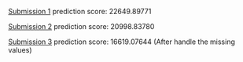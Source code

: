 

<a href="https://github.com/EeYeoKeat/Kaggle_projects_competition/blob/master/Competitions/Housing_Prices_Competition_for_Kaggle_Learn_Users/submission.csv">Submission 1</a> prediction score: 22649.89771

<a href="https://github.com/EeYeoKeat/Kaggle_projects_competition/blob/master/Competitions/Housing_Prices_Competition_for_Kaggle_Learn_Users/submission_updated_22032020.csv">Submission 2</a> prediction score: 20998.83780

<a href="">Submission 3</a> prediction score: 16619.07644 (After handle the missing values)